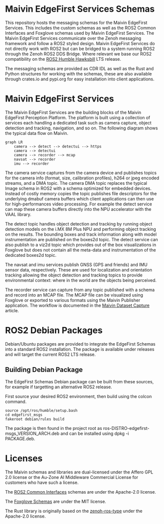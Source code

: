 # Maivin EdgeFirst Services Schemas

This repository hosts the messaging schemas for the Maivin EdgeFirst Services.  This includes the custom schemas as well as the ROS2 Common Interfaces and Foxglove schemas used by Maivin EdgeFirst Services.  The Maivin EdgeFirst Services communicate over the Zenoh messaging framework and follow a ROS2 styled design.  Maivin EdgeFirst Services do not directly work with ROS2 but can be bridged to a system running ROS2 through the Zenoh ROS2 DDS Bridge.  Where relevant we base our ROS2 compatibility on the [ROS2 Humble Hawksbill](https://docs.ros.org/en/rolling/Releases/Release-Humble-Hawksbill.html) LTS release.

The messaging schemas are provided as CDR IDL as well as the Rust and Python structures for working with the schemas, these are also available through crates.io and pypi.org for easy installation into client applications.

# Maivin EdgeFirst Services

The Maivin EdgeFirst Services are the building blocks of the Maivin EdgeFirst Perception Platform.  The platform is built using a collection of services each handling a dedicated task such as camera capture, object detection and tracking, navigation, and so on.  The following diagram shows the typical data flow on Maivin.

```mermaid
graph LR
    camera --> detect --> detectui --> https
    camera --> detectui
    camera --> recorder --> mcap
    navsat --> recorder
    imu --> recorder
```

The camera service captures from the camera device and publishes topics for the camera info (format, size, calibration profiles), h264 or jpeg encoded streams, and a DMA topic.  The camera DMA topic replaces the typical Image schema in ROS2 with a schema optimized for embedded devices. Instead of costly memory copies the topic publishes file descriptors for the underlying dmabuf camera buffers which client applications can then use for high-performances video processing.  For example the detect service can map these camera buffers directly into the NPU accelerator with the VAAL library.

The detect topic handles object detection and tracking by running object detection models on the i.MX 8M Plus NPU and performing object tracking on the results.  The bounding boxes and track information along with model instrumentation are published on the boxes2d topic.  The detect service can also publish to a viz2d topic which provides out of the box visualizations in Foxglove but does not contain all the meta-data and instrumentation of the dedicated boxes2d topic.

The navsat and imu services publish GNSS (GPS and friends) and IMU sensor data, respectively.  These are used for localization and orientation tracking allowing the object detection and tracking topics to provide environmental context: where in the world are the objects being perceived.

The recorder service can capture from any topic published with a schema and record into an MCAP file.  The MCAP file can be visualized using Foxglove or exported to various formats using the Maivin Publisher application.  The workflow is documented in the [Maivin Dataset Capture](https://support.deepviewml.com/hc/en-us/articles/24298327848077-Maivin-Dataset-Overview) article.

# ROS2 Debian Packages

Debian/Ubuntu packages are provided to integrate the EdgeFirst Schemas into a standard ROS2 installation.  The package is available under releases and will target the current ROS2 LTS release.

## Building Debian Package

The EdgeFirst Schemas Debian package can be built from these sources, for example if targetting an alternative ROS2 release.

First source your desired ROS2 environment, then build using the colcon command.

```shell
source /opt/ros/humble/setup.bash
cd edgefirst_msgs
fakeroot debian/rules build
```

The package is then found in the project root as ros-DISTRO-edgefirst-msgs_VERSION_ARCH.deb and can be installed using dpkg -i PACKAGE.deb.

# Licenses

The Maivin schemas and libraries are dual-licensed under the Affero GPL 2.0 license or the Au-Zone AI Middleware Commercial License for customers who have such a license.

The [ROS2 Common Interfaces](https://github.com/ros2/common_interfaces/tree/humble) schemas are under the Apache-2.0 license.

The [Foxglove Schemas](https://github.com/foxglove/schemas) are under the MIT license.

The Rust library is originally based on the [zenoh-ros-type](https://github.com/evshary/zenoh-ros-type) under the Apache-2.0 license.
